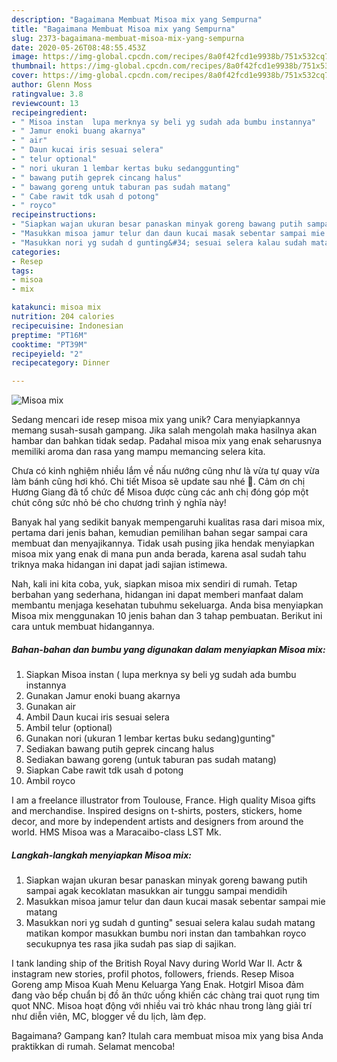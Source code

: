 ```yaml
---
description: "Bagaimana Membuat Misoa mix yang Sempurna"
title: "Bagaimana Membuat Misoa mix yang Sempurna"
slug: 2373-bagaimana-membuat-misoa-mix-yang-sempurna
date: 2020-05-26T08:48:55.453Z
image: https://img-global.cpcdn.com/recipes/8a0f42fcd1e9938b/751x532cq70/misoa-mix-foto-resep-utama.jpg
thumbnail: https://img-global.cpcdn.com/recipes/8a0f42fcd1e9938b/751x532cq70/misoa-mix-foto-resep-utama.jpg
cover: https://img-global.cpcdn.com/recipes/8a0f42fcd1e9938b/751x532cq70/misoa-mix-foto-resep-utama.jpg
author: Glenn Moss
ratingvalue: 3.8
reviewcount: 13
recipeingredient:
- " Misoa instan  lupa merknya sy beli yg sudah ada bumbu instannya"
- " Jamur enoki buang akarnya"
- " air"
- " Daun kucai iris sesuai selera"
- " telur optional"
- " nori ukuran 1 lembar kertas buku sedanggunting"
- " bawang putih geprek cincang halus"
- " bawang goreng untuk taburan pas sudah matang"
- " Cabe rawit tdk usah d potong"
- " royco"
recipeinstructions:
- "Siapkan wajan ukuran besar panaskan minyak goreng bawang putih sampai agak kecoklatan masukkan air tunggu sampai mendidih"
- "Masukkan misoa jamur telur dan daun kucai masak sebentar sampai mie matang"
- "Masukkan nori yg sudah d gunting&#34; sesuai selera kalau sudah matang matikan kompor masukkan bumbu nori instan dan tambahkan royco secukupnya tes rasa jika sudah pas siap di sajikan."
categories:
- Resep
tags:
- misoa
- mix

katakunci: misoa mix 
nutrition: 204 calories
recipecuisine: Indonesian
preptime: "PT16M"
cooktime: "PT39M"
recipeyield: "2"
recipecategory: Dinner

---
```



![Misoa mix](https://img-global.cpcdn.com/recipes/8a0f42fcd1e9938b/751x532cq70/misoa-mix-foto-resep-utama.jpg)

Sedang mencari ide resep misoa mix yang unik? Cara menyiapkannya memang susah-susah gampang. Jika salah mengolah maka hasilnya akan hambar dan bahkan tidak sedap. Padahal misoa mix yang enak seharusnya memiliki aroma dan rasa yang mampu memancing selera kita.

Chưa có kinh nghiệm nhiều lắm về nấu nướng cũng như là vừa tự quay vừa làm bánh cũng hơi khó. Chi tiết Misoa sẽ update sau nhé 🥰. Cảm ơn chị Hương Giang đã tổ chức để Misoa được cùng các anh chị đóng góp một chút công sức nhỏ bé cho chương trình ý nghĩa này!

Banyak hal yang sedikit banyak mempengaruhi kualitas rasa dari misoa mix, pertama dari jenis bahan, kemudian pemilihan bahan segar sampai cara membuat dan menyajikannya. Tidak usah pusing jika hendak menyiapkan misoa mix yang enak di mana pun anda berada, karena asal sudah tahu triknya maka hidangan ini dapat jadi sajian istimewa.


Nah, kali ini kita coba, yuk, siapkan misoa mix sendiri di rumah. Tetap berbahan yang sederhana, hidangan ini dapat memberi manfaat dalam membantu menjaga kesehatan tubuhmu sekeluarga. Anda bisa menyiapkan Misoa mix menggunakan 10 jenis bahan dan 3 tahap pembuatan. Berikut ini cara untuk membuat hidangannya.

<!--inarticleads1-->

##### Bahan-bahan dan bumbu yang digunakan dalam menyiapkan Misoa mix:

1. Siapkan  Misoa instan ( lupa merknya sy beli yg sudah ada bumbu instannya
1. Gunakan  Jamur enoki buang akarnya
1. Gunakan  air
1. Ambil  Daun kucai iris sesuai selera
1. Ambil  telur (optional)
1. Gunakan  nori (ukuran 1 lembar kertas buku sedang)gunting&#34;
1. Sediakan  bawang putih geprek cincang halus
1. Sediakan  bawang goreng (untuk taburan pas sudah matang)
1. Siapkan  Cabe rawit tdk usah d potong
1. Ambil  royco


I am a freelance illustrator from Toulouse, France. High quality Misoa gifts and merchandise. Inspired designs on t-shirts, posters, stickers, home decor, and more by independent artists and designers from around the world. HMS Misoa was a Maracaibo-class LST Mk. 

<!--inarticleads2-->

##### Langkah-langkah menyiapkan Misoa mix:

1. Siapkan wajan ukuran besar panaskan minyak goreng bawang putih sampai agak kecoklatan masukkan air tunggu sampai mendidih
1. Masukkan misoa jamur telur dan daun kucai masak sebentar sampai mie matang
1. Masukkan nori yg sudah d gunting&#34; sesuai selera kalau sudah matang matikan kompor masukkan bumbu nori instan dan tambahkan royco secukupnya tes rasa jika sudah pas siap di sajikan.


I tank landing ship of the British Royal Navy during World War II. Actr &amp; instagram new stories, profil photos, followers, friends. Resep Misoa Goreng amp Misoa Kuah Menu Keluarga Yang Enak. Hotgirl Misoa đảm đang vào bếp chuẩn bị đồ ăn thức uống khiến các chàng trai quot rụng tim quot NNC. Misoa hoạt động với nhiều vai trò khác nhau trong làng giải trí như diễn viên, MC, blogger về du lịch, làm đẹp. 

Bagaimana? Gampang kan? Itulah cara membuat misoa mix yang bisa Anda praktikkan di rumah. Selamat mencoba!
